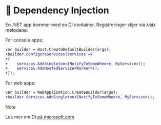 # 🐸 Dependency Injection

En .NET app kommer med en DI container. Registreringer skjer via `AddX` metodene:

For console apps:

```diff filename="Program.cs" copy
var builder = Host.CreateDefaultBuilder(args);
+builder.ConfigureServices(services =>
+{
+    services.AddSingleton<INotifyToSomeWheere, MyService>();
+    services.AddHostedService<Worker>();
+});
```

For web apps:

```diff filename="Program.cs" copy
var builder = WebApplication.CreateBuilder(args);
+builder.Services.AddSingleton<INotifyToSomeWheere, MyService>();
```

> [!NOTE]
> Les mer om DI [på microsoft.com](https://learn.microsoft.com/en-us/dotnet/core/extensions/dependency-injection)
